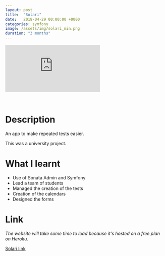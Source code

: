 ```yaml
---
layout: post
title:  "Solari"
date:   2018-04-29 00:00:00 +0000
categories: symfony
image: /assets/img/solari_min.png
duration: "3 months"
---
```


<div class="video-container">
<iframe src="https://www.youtube.com/embed/0c-A07eQrio" title="YouTube video player" frameborder="0" allow="accelerometer; autoplay; clipboard-write; encrypted-media; gyroscope; picture-in-picture" allowfullscreen></iframe>
</div>

&nbsp;

# Description
 
An app to make repeated tests easier.


This was a university project.

# What I learnt
* Use of Sonata Admin and Symfony
* Lead a team of students
* Managed the creation of the tests
* Creation of the calendars
* Designed the forms


# Link

*The website will take some time to load because it's hosted on a free plan on Heroku.*

[Solari link](http://solari-chu.herokuapp.com/)
